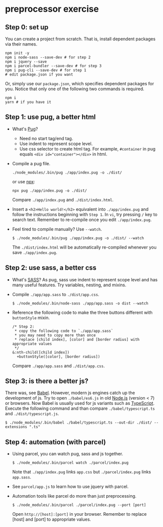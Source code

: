 # preprocessor exercise

## Step 0: set up

You can create a project from scratch.  That is, install dependent packages via their names.

```
npm init -y
npm i node-sass --save-dev # for step 2
npm i jquery --save
npm i parcel-bundler --save-dev # for step 3
npm i pug-cli --save-dev # for step 1
# edit package.json if you want
```

Or, simply use our `package.json`, which specifies dependent packages for you.  Notice that only one of the following two commands is required.

```
npm i
yarn # if you have it
```

## Step 1: use pug, a better html

* What's [Pug](https://pugjs.org/language/tags.html)?
  * Need no start tag/end tag.
  * Use indent to represent scope level.
  * Use css selector to create html tag.  For example, `#container` in pug equals `<div id="container"></div>` in html.

* Compile a pug file.

  ```
  ./node_modules/.bin/pug ./app/index.pug -o ./dist/
  ```
  or use [npx](https://www.npmjs.com/package/npx):
  ```
  npx pug ./app/index.pug -o ./dist/
  ```

  Compare `./app/index.pug` and `./dist/index.html`.

* Insert a `<h2>Hello world!</h2>` equivalent into `./app/index.pug` and follow the instructions beginning with `Step 1`.  In `vi`, try pressing `/` key to search text.  Remember to re-compile once you edit `./app/index.pug`.

* Feel tired to compile manually?  Use `--watch`.

  ```
  $ ./node_modules/.bin/pug ./app/index.pug -o ./dist/ --watch
  ```

  The `./dist/index.html` will be automatically re-compiled whenever you save `./app/index.pug`.

## Step 2: use sass, a better css

* What's [SASS](https://sass-lang.com/guide)?  As pug, sass use indent to represent scope level and has many useful features.  Try variables, nesting, and mixins.

* Compile `./app/app.sass` to `./dist/app.css`.

  ```
  $ ./node_modules/.bin/node-sass ./app/app.sass -o dist --watch
  ```

* Reference the following code to make the three buttons different with `buttonStyle` mixin.

  ```
  /* Step 2:
   * copy the following code to `./app/app.sass`
   * you may need to copy more than once
   * replace [child index], [color] and [border radius] with appropriate values
   */
  &:nth-child([child index])
    +buttonStyle([color], [border radius])
  ```

  Compare `./app/app.sass` and `./dist/app.css`.

## Step 3: is there a better js?

There was, see [Babel](https://babeljs.io/).  However, modern js engines catch up the development of js.  Try to open `./babel/es6.js` in old [Node.js](https://nodejs.org/en/) (version < 7) or browsers.  Now Babel is usually used for js variants such as [TypeScript](https://www.typescriptlang.org/).  Execute the following command and than compare `./babel/typescript.ts` and `./dist/typescript.js`.

```
$ ./node_modules/.bin/babel ./babel/typescript.ts --out-dir ./dist/ --extensions ".ts"
```

## Step 4: automation (with parcel)

* Using parcel, you can watch pug, sass and js together.

  ```
  $ ./node_modules/.bin/parcel watch ./parcel/index.pug
  ```

  Note that `./app/index.pug` links `app.css` but `./parcel/index.pug` links `app.sass`.

* See `parcel/app.js` to learn how to use jquery with parcel.

* Automation tools like parcel do more than just preprocessing.

  ```
  $ ./node_modules/.bin/parcel ./parcel/index.pug --port [port]
  ```

  Open `http://[host]:[port]` in your browser.  Remember to replace [host] and [port] to appropriate values.
